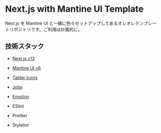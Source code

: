 # Next.js with Mantine UI Template

Next.js を Mantine UI と一緒に色々セットアップしてあるオレオレテンプレートリポジトリです。ご利用は計画的に。

## 技術スタック

- [Next.js v13](https://nextjs.org/)
- [Mantine UI v6](https://emotion.sh/docs/introduction)
- [Tabler Icons](https://tabler-icons.io/)
- [Jotai](https://tabler-icons.io/)
- [Emotion](https://emotion.sh/docs/introduction)

- ESlint
- Prettier
- Stylelint
